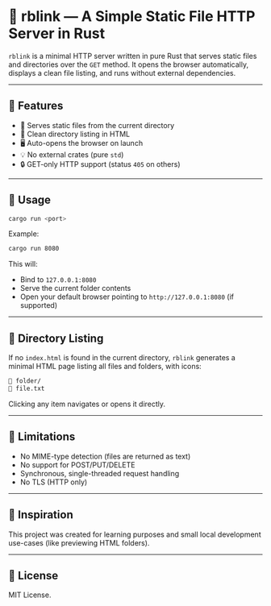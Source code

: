 # 🔗 rblink — A Simple Static File HTTP Server in Rust

`rblink` is a minimal HTTP server written in pure Rust that serves static files and directories over the `GET` method. It opens the browser automatically, displays a clean file listing, and runs without external dependencies.

---

## 🚀 Features

- 📁 Serves static files from the current directory
- 🧭 Clean directory listing in HTML
- 🖥️ Auto-opens the browser on launch
- 💡 No external crates (pure `std`)
- 🔒 GET-only HTTP support (status `405` on others)

---

## 🧪 Usage

```bash
cargo run <port>
```

Example:

```bash
cargo run 8080
```

This will:

* Bind to `127.0.0.1:8080`
* Serve the current folder contents
* Open your default browser pointing to `http://127.0.0.1:8080` (if supported)

---

## 📁 Directory Listing

If no `index.html` is found in the current directory, `rblink` generates a minimal HTML page listing all files and folders, with icons:

```html
📁 folder/
📄 file.txt
```

Clicking any item navigates or opens it directly.

---

## 🛑 Limitations

* No MIME-type detection (files are returned as text)
* No support for POST/PUT/DELETE
* Synchronous, single-threaded request handling
* No TLS (HTTP only)

---

## 🧠 Inspiration

This project was created for learning purposes and small local development use-cases (like previewing HTML folders).

---

## 📄 License

MIT License.